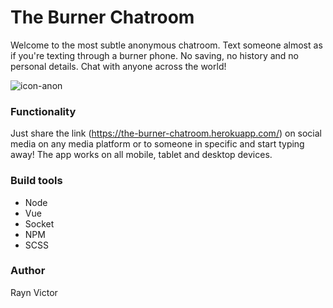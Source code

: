 # The Burner Chatroom

Welcome to the most subtle anonymous chatroom. Text someone almost as if you're texting through a burner phone. No saving, no history and no personal details. Chat with anyone across the world!

![icon-anon](https://user-images.githubusercontent.com/43250423/76783211-d630f500-6787-11ea-85ef-7ed891952abf.jpg)

### Functionality

Just share the link (https://the-burner-chatroom.herokuapp.com/) on social media on any media platform or to someone in specific and start typing away! The app works on all mobile, tablet and desktop devices.

### Build tools
- Node
- Vue
- Socket
- NPM
- SCSS

### Author
Rayn Victor
